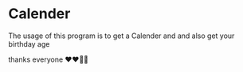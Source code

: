 # Calender
The usage of this program is to get a Calender and and also get your birthday age


thanks everyone ❤️❤️💯💯

